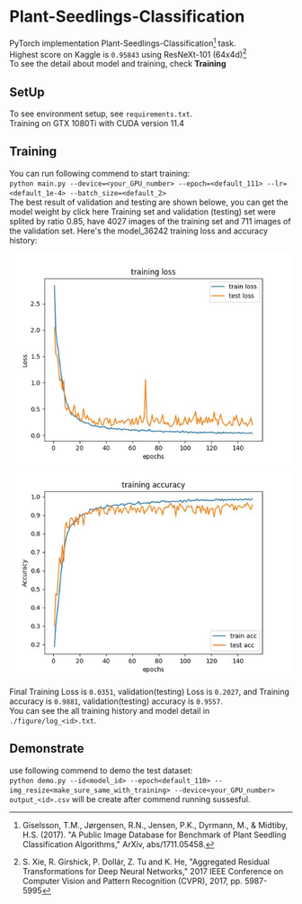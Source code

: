# Plant-Seedlings-Classification

PyTorch implementation Plant-Seedlings-Classification[^1] task.<br>
Highest score on Kaggle is `0.95843` using ResNeXt-101 (64x4d)[^2]<br>
To see the detail about model and training, check **Training**<br>

## SetUp
To see environment setup, see `requirements.txt`.<br>
Training on GTX 1080Ti with CUDA version 11.4

## Training
You can run following commend to start training:<br>
`python main.py --device=<your_GPU_number> --epoch=<default_111> --lr=<default_1e-4> --batch_size=<default_2>`<br>
The best result of validation and testing are shown belowe, you can get the model weight by click here
Training set and validation (testing) set were splited by ratio 0.85, have 4027 images of the training set and 711 images of the validation set.
Here's the model_36242 training loss and accuracy history:

<img src="./figure/36242_training_loss.jpg" width="500"/><img src="./figure/36242_training_accuracy.jpg" width="500"/>

Final Training Loss is `0.0351`, validation(testing) Loss is `0.2027`, and Training accuracy is `0.9881`, validation(testing) accuracy is `0.9557`.<br>
You can see the all training history and model detail in `./figure/log_<id>.txt`.

## Demonstrate
use following commend to demo the test dataset:<br>
`python demo.py --id<model_id> --epoch<default_110> --img_resize<make_sure_same_with_training> --device<your_GPU_number>`<br>
`output_<id>.csv` will be create after commend running sussesful.

[^1]: Giselsson, T.M., Jørgensen, R.N., Jensen, P.K., Dyrmann, M., & Midtiby, H.S. (2017). "A Public Image Database for Benchmark of Plant Seedling Classification Algorithms," ArXiv, abs/1711.05458.
[^2]: S. Xie, R. Girshick, P. Dollár, Z. Tu and K. He, "Aggregated Residual Transformations for Deep Neural Networks," 2017 IEEE Conference on Computer Vision and Pattern Recognition (CVPR), 2017, pp. 5987-5995
